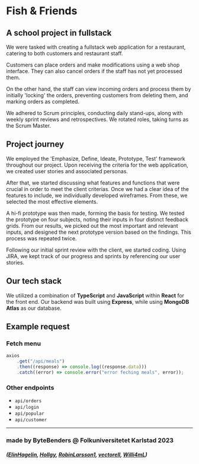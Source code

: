 # Fish & Friends
## A school project in fullstack
We were tasked with creating a fullstack web application for a restaurant, catering to both customers and restaurant staff.

Customers can place orders and make modifications using a web shop interface. They can also cancel orders if the staff has not yet processed them.

On the other hand, the staff can view incoming orders and process them by initially 'locking' the orders, preventing customers from deleting them, and marking orders as completed.

We adhered to Scrum principles, conducting daily stand-ups, along with weekly sprint reviews and retrospectives. We rotated roles, taking turns as the Scrum Master.

## Project journey
We employed the 'Emphasize, Define, Ideate, Prototype, Test' framework throughout our project. Upon receiving the criteria for the web application, we created user stories and associated personas.

After that, we started discussing what features and functions that were crucial in order to meet the client criterias. Once we had a clear idea of the features to include, we individually developed wireframes. From these, we selected the most effective elements.

A hi-fi prototype was then made, forming the basis for testing. 
We tested the prototype on four subjects, noting their inputs in four distinct feedback grids.
From our results, we picked out the most important and relevant inputs, and designed the next prototype version based on the findings.
This process was repeated twice.

Following our initial sprint review with the client, we started coding.
Using JIRA, we kept track of our progress and sprints by referencing our user stories.

## Our tech stack
We utilized a combination of **TypeScript** and **JavaScript** within **React** for the front end. Our backend was built using **Express**, while using **MongoDB Atlas** as our database.

## Example request
### Fetch menu
```js
axios
	.get("/api/meals")
	.then((response) => console.log((response.data)))
	.catch((error) => console.error("error feching meals", error));
```

### Other endpoints
* `api/orders`
* `api/login`
* `api/popular`
* `api/customer`

---
### made by ByteBenders @ Folkuniversitetet Karlstad 2023 
##### ([ElinHagelin](https://github.com/ElinHagelin), [Hollgy](https://github.com/Hollgy), [RobinLarsson1](https://github.com/RobinLarsson1), [vectorell](https://github.com/vectorell), [Willi4mL](https://github.com/Willi4mL))